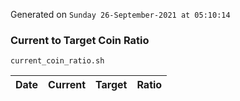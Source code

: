 Generated on `Sunday 26-September-2021 at 05:10:14`

### Current to Target Coin Ratio
`current_coin_ratio.sh`

Date|Current|Target|Ratio
---|---|---|---

